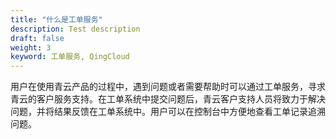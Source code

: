 ```yaml
---
title: "什么是工单服务"
description: Test description
draft: false
weight: 3
keyword: 工单服务, QingCloud
---
```




用户在使用青云产品的过程中，遇到问题或者需要帮助时可以通过工单服务，寻求青云的客户服务支持。在工单系统中提交问题后，青云客户支持人员将致力于解决问题，并将结果反馈在工单系统中。用户可以在控制台中方便地查看工单记录追溯问题。


